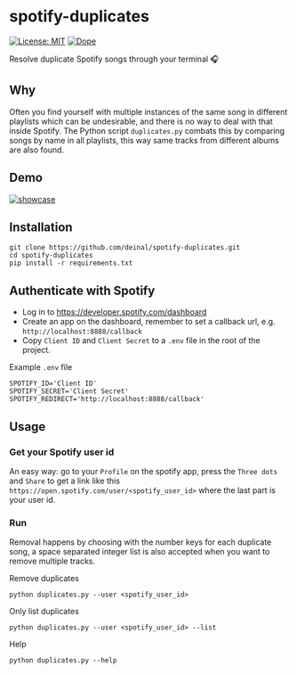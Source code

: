 # spotify-duplicates
[![License: MIT](https://img.shields.io/badge/License-MIT-yellow.svg)](https://opensource.org/licenses/MIT)
[![Dope](https://img.shields.io/badge/Dope-yes-green.svg)](https://shields.io)

Resolve duplicate Spotify songs through your terminal :headphones:

## Why

Often you find yourself with multiple instances of the same song in different playlists which can be undesirable, and there is no way to deal with that inside Spotify. The Python script `duplicates.py` combats this by comparing songs by name in all playlists, this way same tracks from different albums are also found.

## Demo

[![showcase](https://asciinema.org/a/V2qepxMcR51eH988yQxzMMZDz.svg)](https://asciinema.org/a/V2qepxMcR51eH988yQxzMMZDz)

## Installation

```
git clone https://github.com/deinal/spotify-duplicates.git
cd spotify-duplicates
pip install -r requirements.txt
```

## Authenticate with Spotify

- Log in to https://developer.spotify.com/dashboard
- Create an app on the dashboard, remember to set a callback url, e.g. `http://localhost:8888/callback`
- Copy `Client ID` and `Client Secret` to a `.env` file in the root of the project.

Example `.env` file
```
SPOTIFY_ID='Client ID'
SPOTIFY_SECRET='Client Secret'
SPOTIFY_REDIRECT='http://localhost:8888/callback'
```

## Usage

### Get your Spotify user id

An easy way: go to your `Profile` on the spotify app, press the `Three dots` and `Share` to get a link like this `https://open.spotify.com/user/<spotify_user_id>` where the last part is your user id.

### Run

Removal happens by choosing with the number keys for each duplicate song, a space separated integer list is also accepted when you want to remove multiple tracks.

Remove duplicates
```
python duplicates.py --user <spotify_user_id>
```

Only list duplicates
```
python duplicates.py --user <spotify_user_id> --list
```

Help
```
python duplicates.py --help
```
